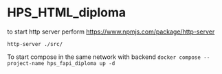 # HPS_HTML_diploma

to start http server perform https://www.npmjs.com/package/http-server

```http-server ./src/```

To start compose in the same network with backend
```docker compose --project-name hps_fapi_diploma up -d```